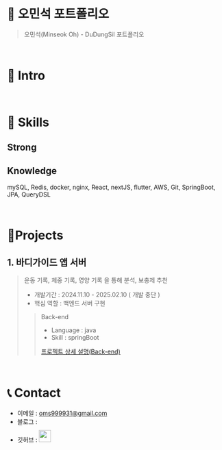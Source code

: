 # 📜 오민석 포트폴리오

> 오민석(Minseok Oh) - DuDungSil 포트폴리오

<br />

# 👋 Intro

<br />

# 👋 Skills

## Strong

## Knowledge
  mySQL, Redis, docker, nginx, React, nextJS, flutter, AWS, Git, SpringBoot, JPA, QueryDSL

<br />

# 📝Projects

## 1. 바디가이드 앱 서버

> 운동 기록, 체중 기록, 영양 기록 을 통해 분석, 보충제 추천
>
> - 개발기간 : 2024.11.10 - 2025.02.10 ( 개발 중단 )
> - 핵심 역할 : 백엔드 서버 구현
>
>> Back-end
>> - Language : java
>> - Skill : springBoot
>> 
>> [프로젝트 상세 설명(Back-end)](https://github.com/DuDungSil/BODYGUIDE_SV) 
>

<br />

# 📞 Contact

- 이메일 : oms999931@gmail.com
- 블로그 : 
- 깃허브 : <a href="https://github.com/DuDungSil">
  <img src="https://user-images.githubusercontent.com/68724828/185908612-22f4d219-78a7-4de7-bb02-deecaa63bffa.png" height="28px" style="margin-top: 10px" />
  </a>

